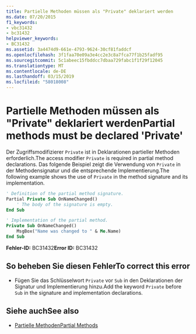 ```yaml
---
title: Partielle Methoden müssen als "Private" deklariert werden
ms.date: 07/20/2015
f1_keywords:
- vbc31432
- bc31432
helpviewer_keywords:
- BC31432
ms.assetid: 3a4474d9-661e-4793-9624-30cf81faddcf
ms.openlocfilehash: 3f1faa70e09a3e4cc2e3c8a7fca77f1b25fadf95
ms.sourcegitcommit: 5c1abeec15fbddcc7dbaa729fabc1f1f29f12045
ms.translationtype: MT
ms.contentlocale: de-DE
ms.lasthandoff: 03/15/2019
ms.locfileid: "58018008"
---
```

# <a name="partial-methods-must-be-declared-private"></a><span data-ttu-id="dfe8a-102">Partielle Methoden müssen als "Private" deklariert werden</span><span class="sxs-lookup"><span data-stu-id="dfe8a-102">Partial methods must be declared 'Private'</span></span>
<span data-ttu-id="dfe8a-103">Der Zugriffsmodifizierer `Private` ist in Deklarationen partieller Methoden erforderlich.</span><span class="sxs-lookup"><span data-stu-id="dfe8a-103">The access modifier `Private` is required in partial method declarations.</span></span> <span data-ttu-id="dfe8a-104">Das folgende Beispiel zeigt die Verwendung von `Private` in der Methodensignatur und die entsprechende Implementierung.</span><span class="sxs-lookup"><span data-stu-id="dfe8a-104">The following example shows the use of `Private` in the method signature and its implementation.</span></span>  
  
```vb  
' Definition of the partial method signature.  
Partial Private Sub OnNameChanged()  
    ' The body of the signature is empty.  
End Sub  
```  
  
```vb  
' Implementation of the partial method.  
Private Sub OnNameChanged()  
    MsgBox("Name was changed to " & Me.Name)  
End Sub  
```  
  
 <span data-ttu-id="dfe8a-105">**Fehler-ID:** BC31432</span><span class="sxs-lookup"><span data-stu-id="dfe8a-105">**Error ID:** BC31432</span></span>  
  
## <a name="to-correct-this-error"></a><span data-ttu-id="dfe8a-106">So beheben Sie diesen Fehler</span><span class="sxs-lookup"><span data-stu-id="dfe8a-106">To correct this error</span></span>  
  
-   <span data-ttu-id="dfe8a-107">Fügen Sie das Schlüsselwort `Private` vor `Sub` in den Deklarationen der Signatur und Implementierung hinzu.</span><span class="sxs-lookup"><span data-stu-id="dfe8a-107">Add the keyword `Private` before `Sub` in the signature and implementation declarations.</span></span>  
  
## <a name="see-also"></a><span data-ttu-id="dfe8a-108">Siehe auch</span><span class="sxs-lookup"><span data-stu-id="dfe8a-108">See also</span></span>

- [<span data-ttu-id="dfe8a-109">Partielle Methoden</span><span class="sxs-lookup"><span data-stu-id="dfe8a-109">Partial Methods</span></span>](../../visual-basic/programming-guide/language-features/procedures/partial-methods.md)
